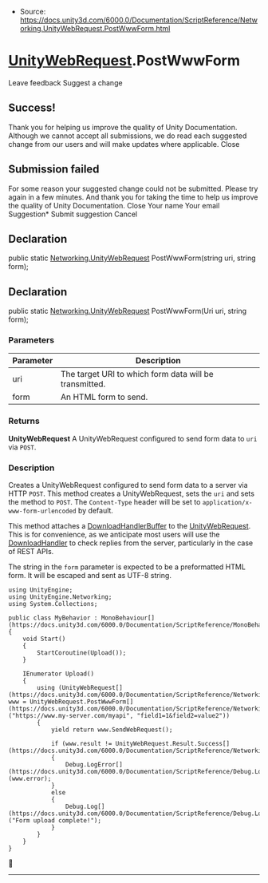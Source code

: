 * Source: https://docs.unity3d.com/6000.0/Documentation/ScriptReference/Networking.UnityWebRequest.PostWwwForm.html

#  [UnityWebRequest](https://docs.unity3d.com/6000.0/Documentation/ScriptReference/Networking.UnityWebRequest.html).PostWwwForm
Leave feedback
Suggest a change
## Success!
Thank you for helping us improve the quality of Unity Documentation. Although we cannot accept all submissions, we do read each suggested change from our users and will make updates where applicable.
Close
## Submission failed
For some reason your suggested change could not be submitted. Please <a>try again</a> in a few minutes. And thank you for taking the time to help us improve the quality of Unity Documentation.
Close
Your name Your email Suggestion* Submit suggestion
Cancel
## Declaration
public static [Networking.UnityWebRequest](https://docs.unity3d.com/6000.0/Documentation/ScriptReference/Networking.UnityWebRequest.html) PostWwwForm(string uri, string form); 
## Declaration
public static [Networking.UnityWebRequest](https://docs.unity3d.com/6000.0/Documentation/ScriptReference/Networking.UnityWebRequest.html) PostWwwForm(Uri uri, string form); 
### Parameters
Parameter | Description  
---|---  
uri | The target URI to which form data will be transmitted.  
form | An HTML form to send.  
### Returns
**UnityWebRequest** A UnityWebRequest configured to send form data to `uri` via `POST`. 
### Description
Creates a UnityWebRequest configured to send form data to a server via HTTP `POST`.
This method creates a UnityWebRequest, sets the `uri` and sets the method to `POST`. The `Content-Type` header will be set to `application/x-www-form-urlencoded` by default.  
  
This method attaches a [DownloadHandlerBuffer](https://docs.unity3d.com/6000.0/Documentation/ScriptReference/Networking.DownloadHandlerBuffer.html) to the [UnityWebRequest](https://docs.unity3d.com/6000.0/Documentation/ScriptReference/Networking.UnityWebRequest.html). This is for convenience, as we anticipate most users will use the [DownloadHandler](https://docs.unity3d.com/6000.0/Documentation/ScriptReference/Networking.DownloadHandler.html) to check replies from the server, particularly in the case of REST APIs.  
  
The string in the `form` parameter is expected to be a preformatted HTML form. It will be escaped and sent as UTF-8 string.
```
using UnityEngine;
using UnityEngine.Networking;
using System.Collections;  
  
public class MyBehavior : MonoBehaviour[](https://docs.unity3d.com/6000.0/Documentation/ScriptReference/MonoBehaviour.html)
{
    void Start()
    {
        StartCoroutine(Upload());
    }  
  
    IEnumerator Upload()
    {
        using (UnityWebRequest[](https://docs.unity3d.com/6000.0/Documentation/ScriptReference/Networking.UnityWebRequest.html) www = UnityWebRequest.PostWwwForm[](https://docs.unity3d.com/6000.0/Documentation/ScriptReference/Networking.UnityWebRequest.PostWwwForm.html)("https://www.my-server.com/myapi", "field1=1&field2=value2"))
        {
            yield return www.SendWebRequest();  
  
            if (www.result != UnityWebRequest.Result.Success[](https://docs.unity3d.com/6000.0/Documentation/ScriptReference/Networking.UnityWebRequest.Result.Success.html))
            {
                Debug.LogError[](https://docs.unity3d.com/6000.0/Documentation/ScriptReference/Debug.LogError.html)(www.error);
            }
            else
            {
                Debug.Log[](https://docs.unity3d.com/6000.0/Documentation/ScriptReference/Debug.Log.html)("Form upload complete!");
            }
        }
    }
}

```

* * *
